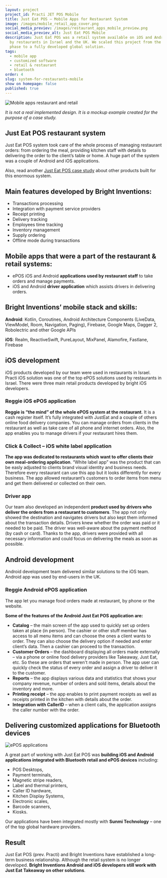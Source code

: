 ```yaml
---
layout: project
project_id: Practi JET POS Mobile
title: Just Eat POS – Mobile Apps for Restaurant System
image: /images/mobile_retail_app_cover.png
social_media_previev: /images/restaurant_apps_mobile_preview.png
social_media_previev_alt: Just Eat POS Mobile
description: Just Eat POS was a retail system available on iOS and Android used
  by restaurants in Israel and the UK. We scaled this project from the startup
  phase to a fully developed global solution.
tags:
  - mobile app
  - customized software
  - retail & restaurant
  - bluetooth
order: 4
slug: system-for-restaurants-mobile
show on homepage: false
published: true
---
```

<div class="image"><img src="/images/mobile_retail_app.png" alt="Mobile apps restaurant and retail" title="It is not a real implemented design. It is a mockup example created for the purpose of a case study."  /> </div>

*It is not a real implemented design. It is a mockup example created for the purpose of a case study.*

## Just Eat POS restaurant system

Just Eat POS system took care of the whole process of managing restaurant orders: from ordering the meal, providing kitchen staff with details to delivering the order to the client’s table or home. A huge part of the system was a couple of Android and iOS applications.

Also, read another [Just Eat POS case study](/projects/system-for-restaurants) about other products built for this enormous system.

## Main features developed by Bright Inventions:

* Transactions processing
* Integration with payment service providers
* Receipt printing
* Delivery tracking
* Employees time tracking
* Inventory management
* Supply ordering
* Offline mode during transactions

## **Mobile apps that were a part of the restaurant & retail systems:**

* ePOS iOS and Android **applications used by restaurant staff** to take orders and manage payments.
* iOS and Android **driver application** which assists drivers in delivering orders.

## **Bright Inventions’ mobile stack and skills:**

**Android**: Kotlin, Coroutines, Android Architecture Components (LiveData, ViewModel, Room, Navigation, Paging), Firebase, Google Maps, Dagger 2, Robolectric and other Google APIs

**iOS**: Realm, ReactiveSwift, PureLayout, MixPanel, Alamofire, Fastlane, Firebase

## iOS development

iOS products developed by our team were used in restaurants in Israel. Practi iOS solution was one of the top ePOS solutions used by restaurants in Israel. There were three main retail products developed by bright iOS developers.

### **Reggie iOS ePOS application**

**Reggie is “the mind” of the whole ePOS system at the restaurant**. It is a cash register itself. It’s fully integrated with JustEat and a couple of others online food delivery companies. You can manage orders from clients in the restaurant as well as take care of all phone and internet orders. Also, the app enables you to manage drivers if your restaurant hires them.

### **Click & Collect – iOS white label application**

**The app was dedicated to restaurants which want to offer clients their own meal-ordering application**. “White label app” was the product that can be easly adjusted to clients brand visual identity and business needs. Therefore every restaurant can use this app but it looks differently for every business. The app allowed restaurant’s customers to order items from menu and get them delivered or collected on their own.

### **Driver app** 

Our team  also developed an independent **product used by drivers who deliver the orders from a restaurant to customers**. The app not only showed the destination and navigates drivers but also kept them informed about the transaction details. Drivers knew whether the order was paid or it needed to be paid. The driver was well-aware about the payment method (by cash or card). Thanks to the app, drivers were provided with all necessary information and could focus on delivering the meals as soon as possible.

## **Android development**

Android development team delivered similar solutions to the iOS team. Android app was used by end-users in the UK.

### Reggie Android ePOS application

The app let you manage food orders made at restaurant, by phone or the website.

**Some of the features of the Android Just Eat POS application are:**

* **Catalog** – the main screen of the app used to quickly set up orders taken at place (in person). The cashier or other stuff member has access to all menu items and can choose the ones a client wants to order. They can also choose the delivery option if needed and enter client’s data. Then a cashier can proceed to the transaction.
* **Customer Orders** – the dashboard displaying all orders made externally – via a phone or online food delivery providers like Takeaway, Just Eat, etc. So these are orders that weren't made in person. The app user can quickly check the status of every order and assign a driver to deliver it to the customer.
* **Reports** – the app displays various data and statistics that shows your company revenue, number of orders and sold items, details about the inventory and more.
* **Printing receipt** – the app enables to print payment receipts as well as receipts printed in the kitchen with details about the order.
* **Integration with CallerID** – when a client calls, the application assigns the caller number with the order.

## Delivering customized applications for Bluetooth devices

<div class="image"><img src="/images/blog_post_cover_epos.png" alt="ePOS applications" title="undefined"  /> </div>

A great part of working with Just Eat POS was **building iOS and Android applications integrated with Bluetooth retail and ePOS devices** including:

* POS Desktops,
* Payment terminals,
* Magnetic stripe readers,
* Label and thermal printers, 
* Caller ID hardware, 
* Kitchen Display Systems,
* Electronic scales,
* Barcode scanners,
* Kiosks.

Our applications have been integrated mostly with **Sunmi Technology** – one of the top global hardware providers.

## **Result**

Just Eat POS (prev. Practi) and Bright Inventions have established a long-term business relationship. Although the retail system is no longer developed. **Bright Inventions Android and iOS developers still work with Just Eat Takeaway on other solutions**.